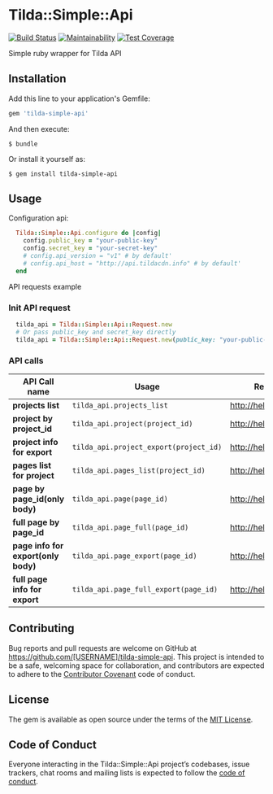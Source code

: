# Tilda::Simple::Api
[![Build Status](https://travis-ci.org/gururuby/tilda-simple-api.svg?branch=master)](https://travis-ci.org/gururuby/tilda-simple-api)
[![Maintainability](https://api.codeclimate.com/v1/badges/f9b19b95e9b50be1a52f/maintainability)](https://codeclimate.com/github/gururuby/tilda-simple-api/maintainability)
[![Test Coverage](https://api.codeclimate.com/v1/badges/f9b19b95e9b50be1a52f/test_coverage)](https://codeclimate.com/github/gururuby/tilda-simple-api/test_coverage)

Simple ruby wrapper for Tilda API

## Installation

Add this line to your application's Gemfile:

```ruby
gem 'tilda-simple-api'
```

And then execute:

    $ bundle

Or install it yourself as:

    $ gem install tilda-simple-api

## Usage

Configuration api:

```ruby
  Tilda::Simple::Api.configure do |config|
    config.public_key = "your-public-key"
    config.secret_key = "your-secret-key"
    # config.api_version = "v1" # by default'
    # config.api_host = "http://api.tildacdn.info" # by default'
  end
```

API requests example

### Init API request
```ruby
  tilda_api = Tilda::Simple::Api::Request.new 
  # Or pass public_key and secret_key directly
  tilda_api = Tilda::Simple::Api::Request.new(public_key: "your-public-key", secret_key: "your-secret-key")
```
### API calls

| API Call name                       | Usage                                      | Request/Response example                      |
| ----------------------------------- |------------------------------------------- | --------------------------------------------- |
| **projects list**                   | `tilda_api.projects_list`                  | http://help.tilda.ws/api#getprojectslist      |
| **project by project_id**           | `tilda_api.project(project_id)`            | http://help.tilda.ws/api#getproject           |
| **project info for export**         | `tilda_api.project_export(project_id)`     | http://help.tilda.ws/api#getprojectexport     |
| **pages list for project**          | `tilda_api.pages_list(project_id)`         | http://help.tilda.ws/api#getpageslist         |
| **page by page_id(only body)**      | `tilda_api.page(page_id)`                  | http://help.tilda.ws/api#getpage              |
| **full page by page_id**            | `tilda_api.page_full(page_id)`             | http://help.tilda.ws/api#getpagefull          |
| **page info for export(only body)** | `tilda_api.page_export(page_id)`           | http://help.tilda.ws/api#getpageexport        |
| **full page info for export**       | `tilda_api.page_full_export(page_id)`      | http://help.tilda.ws/api#getpagefullexport    |

## Contributing

Bug reports and pull requests are welcome on GitHub at https://github.com/[USERNAME]/tilda-simple-api. This project is intended to be a safe, welcoming space for collaboration, and contributors are expected to adhere to the [Contributor Covenant](http://contributor-covenant.org) code of conduct.

## License

The gem is available as open source under the terms of the [MIT License](https://opensource.org/licenses/MIT).

## Code of Conduct

Everyone interacting in the Tilda::Simple::Api project’s codebases, issue trackers, chat rooms and mailing lists is expected to follow the [code of conduct](https://github.com/[USERNAME]/tilda-simple-api/blob/master/CODE_OF_CONDUCT.md).
